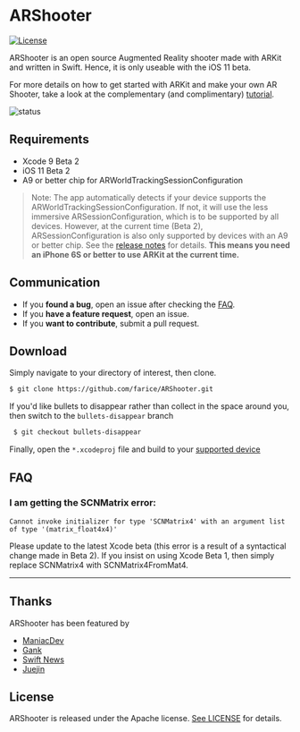 # ARShooter

[![License](https://img.shields.io/badge/license-Apache--2.0-blue.svg)](#license)

ARShooter is an open source Augmented Reality shooter made with ARKit and written in Swift. Hence, it is only useable with the iOS 11 beta.

For more details on how to get started with ARKit and make your own AR Shooter, take a look at the complementary (and complimentary) [tutorial](http://texnotes.me/post/5/).

![status](https://user-images.githubusercontent.com/13244177/26912181-a08e94cc-4bc7-11e7-9261-2ed24e69f1f7.gif "Status GIF")

## Requirements

* Xcode 9 Beta 2
* iOS 11 Beta 2
* A9 or better chip for ARWorldTrackingSessionConfiguration

> Note: The app automatically detects if your device supports the ARWorldTrackingSessionConfiguration. If not, it will use the less immersive ARSessionConfiguration, which is to be supported by all devices. However, at the current time (Beta 2), ARSessionConfiguration is also only supported by devices with an A9 or better chip. See the [release notes](https://9to5mac.com/2017/06/21/apple-ios-11-beta-2/) for details. **This means you need an iPhone 6S or better to use ARKit at the current time.**

## Communication

- If you **found a bug**, open an issue after checking the [FAQ](#faq).
- If you **have a feature request**, open an issue.
- If you **want to contribute**, submit a pull request.

## Download

Simply navigate to your directory of interest, then clone.

```bash
$ git clone https://github.com/farice/ARShooter.git
```

If you'd like bullets to disappear rather than collect in the space around you, then switch to the `bullets-disappear` branch

```bash
 $ git checkout bullets-disappear
```

Finally, open the `*.xcodeproj` file and build to your [supported device](#requirements)

## FAQ

### I am getting the SCNMatrix error:

`Cannot invoke initializer for type 'SCNMatrix4' with an argument list of type '(matrix_float4x4)'`

Please update to the latest Xcode beta (this error is a result of a syntactical change made in Beta 2). If you insist on using Xcode Beta 1, then simply replace SCNMatrix4 with SCNMatrix4FromMat4.

---

## Thanks

ARShooter has been featured by

* [ManiacDev](https://maniacdev.com/2017/06/arshooter-an-example-shooter-created-using-ios-11s-arkit)
* [Gank](http://gank.io/2017/06/09)
* [Swift News](http://swiftnews.curated.co/issues/134)
* [Juejin](https://juejin.im/)

## License

ARShooter is released under the Apache license. [See LICENSE](https://github.com/farice/ARShooter/blob/master/LICENSE) for details.

